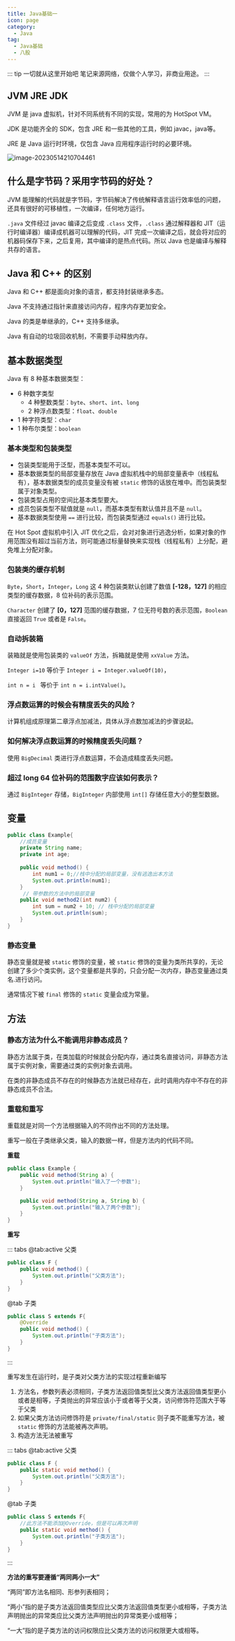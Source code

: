 ```yaml
---
title: Java基础一
icon: page
category:
  - Java
tag:
  - Java基础
  - 八股 
---
```


::: tip 一切就从这里开始吧
笔记来源网络，仅做个人学习，非商业用途。
:::

## JVM  JRE  JDK

JVM 是 java 虚拟机，针对不同系统有不同的实现，常用的为 HotSpot VM。

JDK 是功能齐全的 SDK，包含 JRE 和一些其他的工具，例如 javac，java等。

JRE 是 Java 运行时环境，仅包含 Java 应用程序运行时的必要环境。
<!-- more -->
![image-20230514210704461](/markdown/image-20230514210704461.png)

## 什么是字节码？采用字节码的好处？

JVM 能理解的代码就是字节码，字节码解决了传统解释语言运行效率低的问题，还具有很好的可移植性，一次编译，任何地方运行。

`.java` 文件经过 javac 编译之后变成 `.class` 文件，`.class` 通过解释器和 JIT（运行时编译器）编译成机器可以理解的代码，JIT 完成一次编译之后，就会将对应的机器码保存下来，之后复用，其中编译的是热点代码。所以 Java 也是编译与解释共存的语言。

## Java 和 C++ 的区别

Java 和 C++ 都是面向对象的语言，都支持封装继承多态。

Java 不支持通过指针来直接访问内存，程序内存更加安全。

Java 的类是单继承的，C++ 支持多继承。

Java 有自动的垃圾回收机制，不需要手动释放内存。

## 基本数据类型

Java 有 8 种基本数据类型：

- 6 种数字类型
  - 4 种整数类型：`byte`、`short`、`int`、`long`
  - 2 种浮点数类型：`float`、`double`
- 1 种字符类型：`char`
- 1 种布尔类型：`boolean`

### 基本类型和包装类型

- 包装类型能用于泛型，而基本类型不可以。
- 基本数据类型的局部变量存放在 Java 虚拟机栈中的局部变量表中（线程私有），基本数据类型的成员变量没有被 `static` 修饰的话放在堆中。而包装类型属于对象类型。
- 包装类型占用的空间比基本类型要大。
- 成员包装类型不赋值就是 `null`，而基本类型有默认值并且不是 `null`。
- 基本数据类型使用 `==` 进行比较，而包装类型通过 `equals()` 进行比较。

在 Hot Spot 虚拟机中引入 JIT 优化之后，会对对象进行逃逸分析，如果对象的作用范围没有超过当前方法，则可能通过标量替换来实现栈（线程私有）上分配，避免堆上分配对象。

### 包装类的缓存机制

`Byte`，`Short`，`Integer`，`Long` 这 4 种包装类默认创建了数值 **[-128，127]** 的相应类型的缓存数据，8 位补码的表示范围。

`Character` 创建了 **[0，127]** 范围的缓存数据，7 位无符号数的表示范围，`Boolean` 直接返回 `True` 或者是 `False`。

### 自动拆装箱

装箱就是使用包装类的 `valueOf` 方法，拆箱就是使用 `xxValue` 方法。

`Integer i=10` 等价于 `Integer i = Integer.valueOf(10)`，

`int n = i ` 等价于 `int n = i.intValue()`。

### 浮点数运算的时候会有精度丢失的风险？

计算机组成原理第二章浮点加减法，具体从浮点数加减法的步骤说起。

### 如何解决浮点数运算的时候精度丢失问题？

使用 `BigDecimal` 类进行浮点数运算，不会造成精度丢失问题。

### 超过 long 64 位补码的范围数字应该如何表示？

通过 `BigInteger` 存储，`BigInteger` 内部使用 `int[]` 存储任意大小的整型数据。

## 变量

```java
public class Example{
    //成员变量
    private String name;
    private int age;
    
    public void method() {
        int num1 = 0;//栈中分配的局部变量，没有逃逸出本方法
        System.out.println(num1);
    }
     // 带参数的方法中的局部变量
    public void method2(int num2) {
        int sum = num2 + 10; // 栈中分配的局部变量
        System.out.println(sum);
    }
}
```

### 静态变量

静态变量就是被 `static` 修饰的变量，被 `static` 修饰的变量为类所共享的，无论创建了多少个类实例，这个变量都是共享的，只会分配一次内存，静态变量通过类名.进行访问。

通常情况下被 `final` 修饰的 `static` 变量会成为常量。

## 方法

### 静态方法为什么不能调用非静态成员？

静态方法属于类，在类加载的时候就会分配内存，通过类名直接访问，非静态方法属于实例对象，需要通过类的实例对象去调用。

在类的非静态成员不存在的时候静态方法就已经存在，此时调用内存中不存在的非静态成员不合法。

### 重载和重写

重载就是对同一个方法根据输入的不同作出不同的方法处理。

重写一般在子类继承父类，输入的数据一样，但是方法内的代码不同。

**重载**

```java
public class Example {
    public void method(String a) {
        System.out.println("输入了一个参数");
    }

    public void method(String a, String b) {
        System.out.println("输入了两个参数");
    }
}
```

**重写**

::: tabs
@tab:active 父类

```java
public class F {
    public void method() {
        System.out.println("父类方法");
    }
}
```

@tab 子类

```java
public class S extends F{
    @Override
    public void method() {
        System.out.println("子类方法");
    }
}
```

:::

重写发生在运行时，是子类对父类方法的实现过程重新编写

1. 方法名，参数列表必须相同，子类方法返回值类型比父类方法返回值类型更小或者是相等，子类抛出的异常应该小于或者等于父类，访问修饰符范围大于等于父类
2. 如果父类方法访问修饰符是 `private/final/static` 则子类不能重写方法，被 `static` 修饰的方法能被再次声明。
3. 构造方法无法被重写

::: tabs
@tab:active 父类

```java
public class F {
    public static void method() {
        System.out.println("父类方法");
    }
}
```

@tab 子类

```java
public class S extends F{
    //此方法不能添加@Override，但是可以再次声明
    public static void method() {
        System.out.println("子类方法");
    }
}
```

:::

**方法的重写要遵循“两同两小一大”**

“两同”即方法名相同、形参列表相同；

“两小”指的是子类方法返回值类型应比父类方法返回值类型更小或相等，子类方法声明抛出的异常类应比父类方法声明抛出的异常类更小或相等；

“一大”指的是子类方法的访问权限应比父类方法的访问权限更大或相等。











